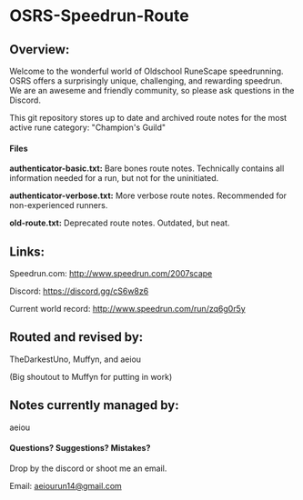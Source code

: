 # OSRS-Speedrun-Route

## Overview:

Welcome to the wonderful world of Oldschool RuneScape speedrunning. OSRS offers a surprisingly unique, challenging, and rewarding speedrun. We are an aweseme and friendly community, so please ask questions in the Discord.

This git repository stores up to date and archived route notes for the most active rune category: "Champion's Guild"

#### Files

**authenticator-basic.txt:** Bare bones route notes. Technically contains all information needed for a run, but not for the uninitiated.

**authenticator-verbose.txt:** More verbose route notes. Recommended for non-experienced runners.

 **old-route.txt:** Deprecated route notes. Outdated, but neat.


## Links:

Speedrun.com: http://www.speedrun.com/2007scape

Discord: https://discord.gg/cS6w8z6

Current world record: http://www.speedrun.com/run/zq6g0r5y


## Routed and revised by:

TheDarkestUno, Muffyn, and aeiou

(Big shoutout to Muffyn for putting in work)

## Notes currently managed by:

aeiou

#### Questions? Suggestions? Mistakes?

Drop by the discord or shoot me an email.

Email: aeiourun14@gmail.com
